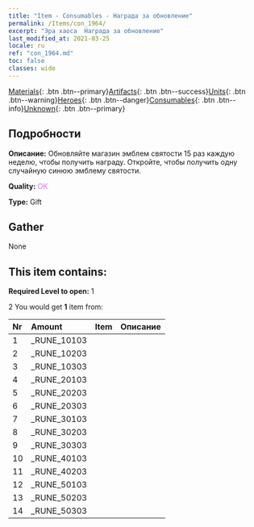 ```yaml
---
title: "Item - Consumables - Награда за обновление"
permalink: /Items/con_1964/
excerpt: "Эра хаоса  Награда за обновление"
last_modified_at: 2021-03-25
locale: ru
ref: "con_1964.md"
toc: false
classes: wide
---
```

 [Materials](/ru/Items/){: .btn .btn--primary}[Artifacts](/ru/Items/Artifacts/){: .btn .btn--success}[Units](/ru/Items/Units/){: .btn .btn--warning}[Heroes](/ru/Items/Heroes/){: .btn .btn--danger}[Consumables](/ru/Items/Consumables/){: .btn .btn--info}[Unknown](/ru/Items/Unknown/){: .btn .btn--primary}

## Подробности
 **Описание:** Обновляйте магазин эмблем святости 15 раз каждую неделю, чтобы получить награду. Откройте, чтобы получить одну случайную синюю эмблему святости.

 **Quality:** <span style="color: #DA70D6">OK</span>

 **Type:** Gift

## Gather

  None

## This item contains:

 **Required Level to open:** 1

 2 You would get **1** item  from:

  | Nr | Amount |     Item    | Описание |
  |:---|:-------|:------------|:-----------:|
  | 1 | _RUNE_10103 | 
  | 2 | _RUNE_10203 | 
  | 3 | _RUNE_10303 | 
  | 4 | _RUNE_20103 | 
  | 5 | _RUNE_20203 | 
  | 6 | _RUNE_20303 | 
  | 7 | _RUNE_30103 | 
  | 8 | _RUNE_30203 | 
  | 9 | _RUNE_30303 | 
  | 10 | _RUNE_40103 | 
  | 11 | _RUNE_40203 | 
  | 12 | _RUNE_50103 | 
  | 13 | _RUNE_50203 | 
  | 14 | _RUNE_50303 | 
